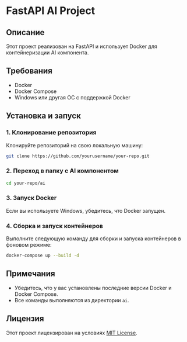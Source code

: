 
# FastAPI AI Project

## Описание
Этот проект реализован на FastAPI и использует Docker для контейнеризации AI компонента.

## Требования
- Docker
- Docker Compose
- Windows или другая ОС с поддержкой Docker

## Установка и запуск

### 1. Клонирование репозитория
Клонируйте репозиторий на свою локальную машину:
```bash
git clone https://github.com/yourusername/your-repo.git
```

### 2. Переход в папку с AI компонентом
```bash
cd your-repo/ai
```

### 3. Запуск Docker
Если вы используете Windows, убедитесь, что Docker запущен.

### 4. Сборка и запуск контейнеров
Выполните следующую команду для сборки и запуска контейнеров в фоновом режиме:
```bash
docker-compose up --build -d
```


## Примечания
- Убедитесь, что у вас установлены последние версии Docker и Docker Compose.
- Все команды выполняются из директории `ai`.

## Лицензия
Этот проект лицензирован на условиях [MIT License](LICENSE).
